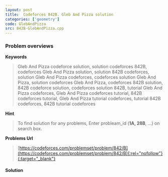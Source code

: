 ```yaml
---
layout: post
title:  Codeforces 842B. Gleb And Pizza solution
categories: ['geometry']
code: GlebAndPizza
src: 842B-GlebAndPizza.cpp
---
```

### **Problem overviews**

**Keywords**
> Gleb And Pizza codeforce solution, solution codeforces 842B, codeforces Gleb And Pizza solution, solution 842B codeforces, solution Gleb And Pizza codeforces, codeforces solution Gleb And Pizza, solution codeforces Gleb And Pizza, codeforces 842B solution, 842B codeforce solution, codeforces solution 842B, tutorial Gleb And Pizza codeforces, Gleb And Pizza codeforces tutorial, 842B codeforces tutorial, Gleb And Pizza tutorial codeforces, tutorial 842B codeforces, 842B tutorial codeforces

**Hint**
> To find solution for any problems, Enter probleam_id (**1A, 28B**, ...) on search box. 

**Problems Url**
> [https://codeforces.com/problemset/problem/842/B](https://codeforces.com/problemset/problem/842/B){:rel="nofollow"}{:target="_blank"}

#### **Solution**



